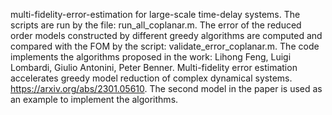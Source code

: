  multi-fidelity-error-estimation for large-scale time-delay systems. The scripts are run by the file: run_all_coplanar.m. The error of the reduced order models constructed by different greedy algorithms are computed and compared with the FOM by the script: validate_error_coplanar.m. The code implements the algorithms proposed in the work: Lihong Feng, Luigi Lombardi, Giulio Antonini, Peter Benner. Multi-fidelity error estimation accelerates greedy model reduction of complex dynamical systems. https://arxiv.org/abs/2301.05610. The second model in the paper is used as an example to implement the algorithms. 
